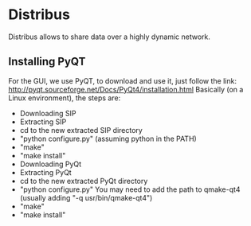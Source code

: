 Distribus
=========

Distribus allows to share data over a highly dynamic network.

## Installing PyQT

For the GUI, we use PyQT, to download and use it, just follow the link: http://pyqt.sourceforge.net/Docs/PyQt4/installation.html
Basically (on a Linux environment), the steps are:
- Downloading SIP
- Extracting SIP
- cd to the new extracted SIP directory
- "python configure.py" (assuming python in the PATH)
- "make"
- "make install"
- Downloading PyQt
- Extracting PyQt
- cd to the new extracted PyQt directory
- "python configure.py" You may need to add the path to qmake-qt4 (usually adding "-q usr/bin/qmake-qt4")
- "make"
- "make install"
